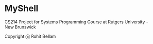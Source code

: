# MyShell
CS214 Project for Systems Programming Course at Rutgers University - New Brunswick



Copyright ⓒ Rohit Bellam

